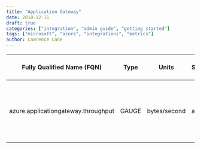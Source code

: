 ```yaml
---
title: "Application Gateway"
date: 2018-12-11
draft: true
categories: ["integration", "admin guide", "getting started"]
tags: ["microsoft", "azure", "integrations", "metrics"]
author: Lawrence Lane
---
```


| Fully Qualified Name (FQN)          | Type  | Units        | Statistic | Min | Max  | Sparse Data Strategy | BASE | CORR | UTIL | Description                                                    |
|-------------------------------------|-------|--------------|-----------|-----|------|----------------------|------|------|------|----------------------------------------------------------------|
| azure.applicationgateway.throughput | GAUGE | bytes/second | average   | 0   | none | none                 | yes  | no   | no   | The number of bytes per second being processed by the gateway. |
